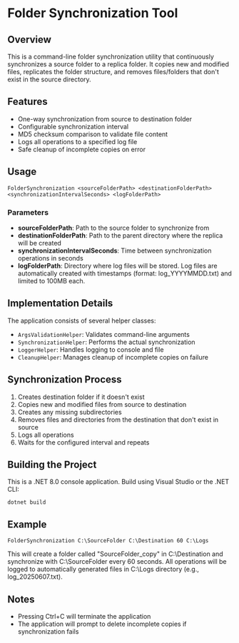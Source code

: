 # Folder Synchronization Tool

## Overview
This is a command-line folder synchronization utility that continuously synchronizes a source folder to a replica folder. It copies new and modified files, replicates the folder structure, and removes files/folders that don't exist in the source directory.

## Features
- One-way synchronization from source to destination folder
- Configurable synchronization interval
- MD5 checksum comparison to validate file content
- Logs all operations to a specified log file
- Safe cleanup of incomplete copies on error

## Usage
```
FolderSynchronization <sourceFolderPath> <destinationFolderPath> <synchronizationIntervalSeconds> <logFolderPath>
```

### Parameters
- **sourceFolderPath**: Path to the source folder to synchronize from
- **destinationFolderPath**: Path to the parent directory where the replica will be created
- **synchronizationIntervalSeconds**: Time between synchronization operations in seconds
- **logFolderPath**: Directory where log files will be stored. Log files are automatically created with timestamps (format: log_YYYYMMDD.txt) and limited to 100MB each.

## Implementation Details
The application consists of several helper classes:

- `ArgsValidationHelper`: Validates command-line arguments
- `SynchronizationHelper`: Performs the actual synchronization
- `LoggerHelper`: Handles logging to console and file
- `CleanupHelper`: Manages cleanup of incomplete copies on failure

## Synchronization Process
1. Creates destination folder if it doesn't exist
2. Copies new and modified files from source to destination
3. Creates any missing subdirectories
4. Removes files and directories from the destination that don't exist in source
5. Logs all operations
6. Waits for the configured interval and repeats

## Building the Project
This is a .NET 8.0 console application. Build using Visual Studio or the .NET CLI:

```
dotnet build
```

## Example
```
FolderSynchronization C:\SourceFolder C:\Destination 60 C:\Logs
```
This will create a folder called "SourceFolder_copy" in C:\Destination and synchronize with C:\SourceFolder every 60 seconds. All operations will be logged to automatically generated files in C:\Logs directory (e.g., log_20250607.txt).

## Notes
- Pressing Ctrl+C will terminate the application
- The application will prompt to delete incomplete copies if synchronization fails
